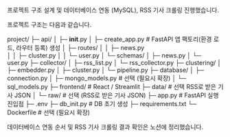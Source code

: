 프로젝트 구조 설계 및 데이터베이스 연동 (MySQL), RSS 기사 크롤링 진행했습니다.

프로젝트 구조는 다음과 같습니다.

project/
├─ api/
│   ├─ __init__.py
│   ├─ create_app.py      # FastAPI 앱 팩토리(환경 로드, 라우터 등록) 생성
│   ├─ routes/
│   │   ├─ news.py       
│   │   ├─ cluster.py
│   │   └─ user.py
│   └─ schemas/
│       ├─ news.py
│       └─ user.py
├─ collector/
│   ├─ rss_list.py
│   └─ rss_collector.py
├─ clustering/
│   ├─ embedder.py
│   ├─ cluster.py
│   └─ pipeline.py
├─ database/
│   ├─ connection.py
│   ├─ mongo_models.py    # 선택 (필요시 확장)
│   └─ sql_models.py
├─ frontend/              # React / Streamlit
├─ data/                  # 선택 RSS로 받은 기사 JSON
│   └─ raw/               # 선택 (RSS로 받은 기사 JSON)
├─ app.py                 # FastAPI 실행 진입점
├─ .env
├─ db_init.py             # DB 초기 생성
├─ requirements.txt
└─ Dockerfile             # 선택 (필요시 확장)

데이터베이스 연동 순서 및 RSS 기사 크롤링 결과 확인은 노션에 정리했습니다.

